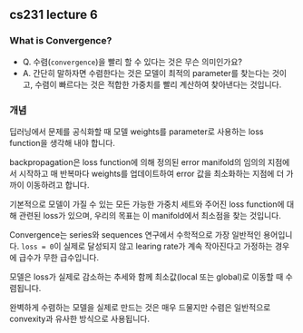 ## cs231 lecture 6
### What is Convergence?

- Q. 수렴(`convergence`)을 빨리 할 수 있다는 것은 무슨 의미인가요?
- A. 간단히 말하자면 수렴한다는 것은 모델이 최적의 parameter를 찾는다는 것이고, 수렴이 빠르다는 것은 적합한 가중치를 빨리 계산하여 찾아낸다는 것입니다.

### 개념

딥러닝에서 문제를 공식화할 때 모델 weights를 parameter로 사용하는 loss function을 생각해 내야 합니다.

backpropagation은 loss function에 의해 정의된 error manifold의 임의의 지점에서 시작하고 매 반복마다 weights를 업데이트하여 error 값을 최소화하는 지점에 더 가까이 이동하려고 합니다.

기본적으로 모델이 가질 수 있는 모든 가능한 가중치 세트와 주어진 loss function에 대해 관련된 loss가 있으며, 우리의 목표는 이 manifold에서 최소점을 찾는 것입니다.

Convergence는 series와 sequences 연구에서 수학적으로 가장 일반적인 용어입니다. `loss = 0`이 실제로 달성되지 않고 learing rate가 계속 작아진다고 가정하는 경우에 급수가 무한 급수입니다.

모델은 loss가 실제로 감소하는 추세와 함께 최소값(local 또는 global)로 이동할 때 수렴됩니다.

완벽하게 수렴하는 모델을 실제로 만드는 것은 매우 드물지만 수렴은 일반적으로 convexity과 유사한 방식으로 사용됩니다.